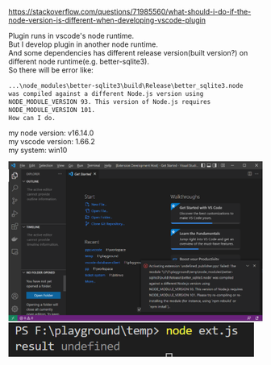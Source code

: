 https://stackoverflow.com/questions/71985560/what-should-i-do-if-the-node-version-is-different-when-developing-vscode-plugin

Plugin runs in vscode's node runtime.  
But I develop plugin in another node runtime.  
And some dependencies has different release version(built version?) on different node runtime(e.g. better-sqlite3).  
So there will be error like:  

```
...\node_modules\better-sqlite3\build\Release\better_sqlite3.node
was compiled against a different Node.js version using
NODE_MODULE_VERSION 93. This version of Node.js requires
NODE_MODULE_VERSION 101.
How can I do.
```

my node version: v16.14.0  
my vscode version: 1.66.2  
my system: win10  

![error in vscode](https://raw.githubusercontent.com/daGaiGuanYu/temp/vscode20220424/err_in_vscode.png)
![out of vscode](https://raw.githubusercontent.com/daGaiGuanYu/temp/vscode20220424/out_of_vscode.png)
